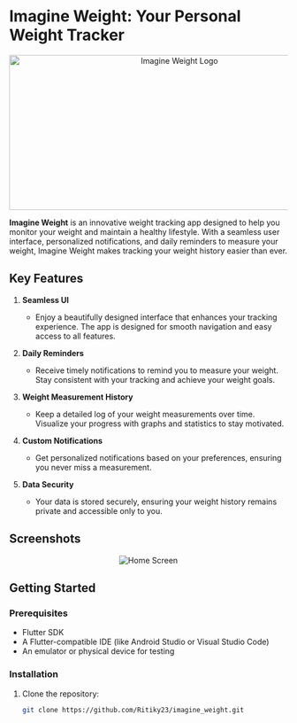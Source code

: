 # Imagine Weight: Your Personal Weight Tracker

<p align="center">   
   <img src="/screenshot/logo.png" alt="Imagine Weight Logo" width="600" height="280"/> 
</p>

**Imagine Weight** is an innovative weight tracking app designed to help you monitor your weight and maintain a healthy lifestyle. With a seamless user interface, personalized notifications, and daily reminders to measure your weight, Imagine Weight makes tracking your weight history easier than ever.

## Key Features

1. **Seamless UI**
   - Enjoy a beautifully designed interface that enhances your tracking experience. The app is designed for smooth navigation and easy access to all features.

2. **Daily Reminders**
   - Receive timely notifications to remind you to measure your weight. Stay consistent with your tracking and achieve your weight goals.

3. **Weight Measurement History**
   - Keep a detailed log of your weight measurements over time. Visualize your progress with graphs and statistics to stay motivated.

4. **Custom Notifications**
   - Get personalized notifications based on your preferences, ensuring you never miss a measurement.

5. **Data Security**
   - Your data is stored securely, ensuring your weight history remains private and accessible only to you.

## Screenshots

<p align="center">   
   <img src="screenshot/Screenshot.png" alt="Home Screen"/> 
</p> 


## Getting Started

### Prerequisites
- Flutter SDK
- A Flutter-compatible IDE (like Android Studio or Visual Studio Code)
- An emulator or physical device for testing

### Installation
1. Clone the repository:
   ```bash
   git clone https://github.com/Ritiky23/imagine_weight.git

